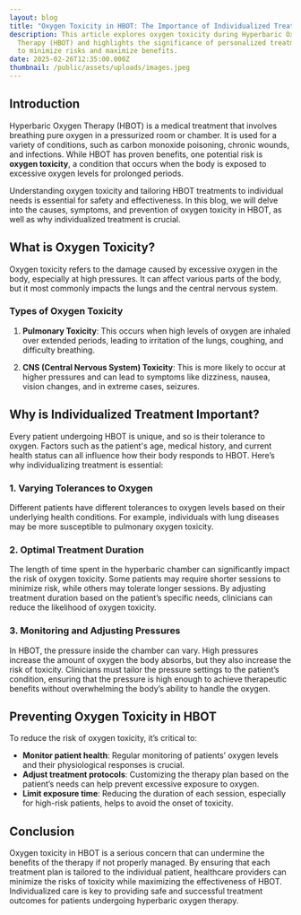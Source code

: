 ```yaml
---
layout: blog
title: "Oxygen Toxicity in HBOT: The Importance of Individualized Treatment"
description: This article explores oxygen toxicity during Hyperbaric Oxygen
  Therapy (HBOT) and highlights the significance of personalized treatment plans
  to minimize risks and maximize benefits.
date: 2025-02-26T12:35:00.000Z
thumbnail: /public/assets/uploads/images.jpeg
---
```


## Introduction

Hyperbaric Oxygen Therapy (HBOT) is a medical treatment that involves breathing pure oxygen in a pressurized room or chamber. It is used for a variety of conditions, such as carbon monoxide poisoning, chronic wounds, and infections. While HBOT has proven benefits, one potential risk is **oxygen toxicity**, a condition that occurs when the body is exposed to excessive oxygen levels for prolonged periods. 

Understanding oxygen toxicity and tailoring HBOT treatments to individual needs is essential for safety and effectiveness. In this blog, we will delve into the causes, symptoms, and prevention of oxygen toxicity in HBOT, as well as why individualized treatment is crucial.

## What is Oxygen Toxicity?

Oxygen toxicity refers to the damage caused by excessive oxygen in the body, especially at high pressures. It can affect various parts of the body, but it most commonly impacts the lungs and the central nervous system. 

### Types of Oxygen Toxicity

1. **Pulmonary Toxicity**: This occurs when high levels of oxygen are inhaled over extended periods, leading to irritation of the lungs, coughing, and difficulty breathing.
   
2. **CNS (Central Nervous System) Toxicity**: This is more likely to occur at higher pressures and can lead to symptoms like dizziness, nausea, vision changes, and in extreme cases, seizures.

## Why is Individualized Treatment Important?

Every patient undergoing HBOT is unique, and so is their tolerance to oxygen. Factors such as the patient's age, medical history, and current health status can all influence how their body responds to HBOT. Here’s why individualizing treatment is essential:

### 1. **Varying Tolerances to Oxygen**

Different patients have different tolerances to oxygen levels based on their underlying health conditions. For example, individuals with lung diseases may be more susceptible to pulmonary oxygen toxicity. 

### 2. **Optimal Treatment Duration**

The length of time spent in the hyperbaric chamber can significantly impact the risk of oxygen toxicity. Some patients may require shorter sessions to minimize risk, while others may tolerate longer sessions. By adjusting treatment duration based on the patient’s specific needs, clinicians can reduce the likelihood of oxygen toxicity.

### 3. **Monitoring and Adjusting Pressures**

In HBOT, the pressure inside the chamber can vary. High pressures increase the amount of oxygen the body absorbs, but they also increase the risk of toxicity. Clinicians must tailor the pressure settings to the patient’s condition, ensuring that the pressure is high enough to achieve therapeutic benefits without overwhelming the body’s ability to handle the oxygen.

## Preventing Oxygen Toxicity in HBOT

To reduce the risk of oxygen toxicity, it’s critical to:

- **Monitor patient health**: Regular monitoring of patients’ oxygen levels and their physiological responses is crucial.
- **Adjust treatment protocols**: Customizing the therapy plan based on the patient’s needs can help prevent excessive exposure to oxygen.
- **Limit exposure time**: Reducing the duration of each session, especially for high-risk patients, helps to avoid the onset of toxicity.

## Conclusion

Oxygen toxicity in HBOT is a serious concern that can undermine the benefits of the therapy if not properly managed. By ensuring that each treatment plan is tailored to the individual patient, healthcare providers can minimize the risks of toxicity while maximizing the effectiveness of HBOT. Individualized care is key to providing safe and successful treatment outcomes for patients undergoing hyperbaric oxygen therapy.

